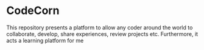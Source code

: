 # CodeCorn
This repository presents a platform to allow any coder around the world to collaborate, develop, share experiences, review projects etc. Furthermore, it acts a learning platform for me
